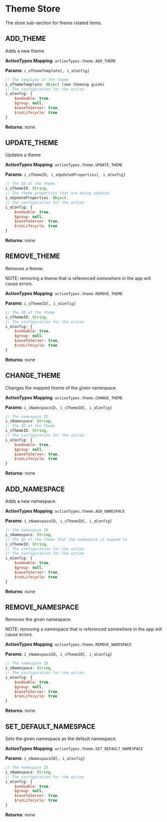 # Theme Store

The store sub-section for theme related items.

## ADD_THEME

Adds a new theme.

**ActionTypes Mapping**: `actionTypes.theme.ADD_THEME`

**Params**: `i_oThemeTemplate[, i_oConfig]`

```js
// The template of the theme
i_oThemeTemplate: Object (see theming guide)
// The configuration for the action
i_oConfig: {
    $undoable: true,
    $group: null,
    $saveToServer: true,
    $runLifecycle: true
}
```

**Returns**: none




## UPDATE_THEME

Updates a theme

**ActionTypes Mapping**: `actionTypes.theme.UPDATE_THEME`

**Params**: `i_sThemeID, i_oUpdatedProperties[, i_oConfig]`

```js
// The ID of the theme
i_sThemeID: String,
// The theme properties that are being updated
i_oUpdateProperties: Object,
// The configuration for the action
i_oConfig: {
    $undoable: true,
    $group: null,
    $saveToServer: true,
    $runLifecycle: true
}
```

**Returns**: none




## REMOVE_THEME

Removes a theme.

NOTE: removing a theme that is referenced somewhere in the app will cause errors.

**ActionTypes Mapping**: `actionTypes.theme.REMOVE_THEME`

**Params**: `i_sThemeID[, i_oConfig]`

```js
// The ID of the theme
i_sThemeID: String,
// The configuration for the action
i_oConfig: {
    $undoable: true,
    $group: null,
    $saveToServer: true,
    $runLifecycle: true
}
```

**Returns**: none




## CHANGE_THEME

Changes the mapped theme of the given namespace.

**ActionTypes Mapping**: `actionTypes.theme.CHANGE_THEME`

**Params**: `i_sNamespaceID, i_sThemeID[, i_oConfig]`

```js
// The namespace ID
i_sNamespace: String,
// The ID of the theme
i_sThemeID: String,
// The configuration for the action
i_oConfig: {
    $undoable: true,
    $group: null,
    $saveToServer: true,
    $runLifecycle: true
}
```

**Returns**: none




## ADD_NAMESPACE

Adds a new namespace.

**ActionTypes Mapping**: `actionTypes.theme.ADD_NAMESPACE`

**Params**: `i_sNamespaceID, i_sThemeID[, i_oConfig]`

```js
// The namespace ID
i_sNamespace: String,
// The ID of the theme that the namespace is mapped to
i_sThemeID: String,
// The configuration for the action
// The configuration for the action
i_oConfig: {
    $undoable: true,
    $group: null,
    $saveToServer: true,
    $runLifecycle: true
}
```

**Returns**: none




## REMOVE_NAMESPACE

Removes the given namespace.

NOTE: removing a namespace that is referenced somewhere in the app will cause errors.

**ActionTypes Mapping**: `actionTypes.theme.REMOVE_NAMESPACE`

**Params**: `i_sNamespaceID, i_sThemeID[, i_oConfig]`

```js
// The namespace ID
i_sNamespace: String,
// The configuration for the action
i_oConfig: {
    $undoable: true,
    $group: null,
    $saveToServer: true,
    $runLifecycle: true
}
```

**Returns**: none




## SET_DEFAULT_NAMESPACE

Sets the given namespace as the default namespace.

**ActionTypes Mapping**: `actionTypes.theme.SET_DEFAULT_NAMESPACE`

**Params**: `i_sNamespaceID[, i_oConfig]`

```js
// The namespace ID
i_sNamespace: String,
// The configuration for the action
i_oConfig: {
    $undoable: true,
    $group: null,
    $saveToServer: true,
    $runLifecycle: true
}
```

**Returns**: none